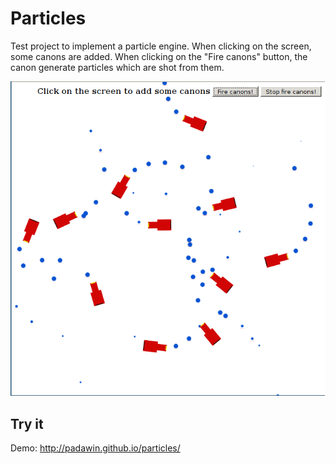 # Particles

Test project to implement a particle engine. When clicking on the
screen, some canons are added. When clicking on the "Fire canons"
button, the canon generate particles which are shot from them.

![screenshot](screenshot.png "Particles")

## Try it

Demo: http://padawin.github.io/particles/
